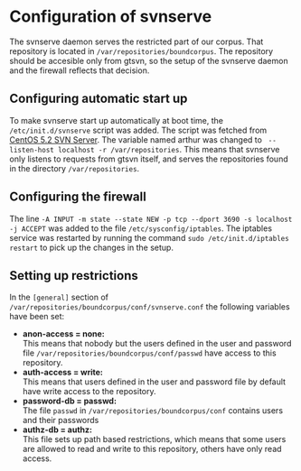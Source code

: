Configuration of svnserve
=========================

The svnserve daemon serves the restricted part of our corpus. That
repository is located in `/var/repositories/boundcorpus`. The repository
should be accesible only from gtsvn, so the setup of the svnserve daemon
and the firewall reflects that decision.

Configuring automatic start up
------------------------------

To make svnserve start up automatically at boot time, the
`/etc/init.d/svnserve` script was added. The script was fetched from
[CentOS 5.2 SVN Server](http://www.mygeekproject.com/?p=152). The
variable named arthur was changed to
` --listen-host localhost -r /var/repositories`. This means that
svnserve only listens to requests from gtsvn itself, and serves the
repositories found in the directory `/var/repositories`.

Configuring the firewall
------------------------

The line
`-A INPUT -m state --state NEW -p tcp --dport 3690 -s localhost -j ACCEPT`
was added to the file `/etc/sysconfig/iptables`. The iptables service
was restarted by running the command `sudo /etc/init.d/iptables restart`
to pick up the changes in the setup.

Setting up restrictions
-----------------------

In the `[general]` section of
`/var/repositories/boundcorpus/conf/svnserve.conf` the following
variables have been set:

-   **anon-access = none:**  
    This means that nobody but the users defined in the user and
    password file `/var/repositories/boundcorpus/conf/passwd` have
    access to this repository.
-   **auth-access = write:**  
    This means that users defined in the user and password file by
    default have write access to the repository.
-   **password-db = passwd:**  
    The file `passwd` in `/var/repositories/boundcorpus/conf` contains
    users and their passwords
-   **authz-db = authz:**  
    This file sets up path based restrictions, which means that some
    users are allowed to read and write to this repository, others have
    only read access.
